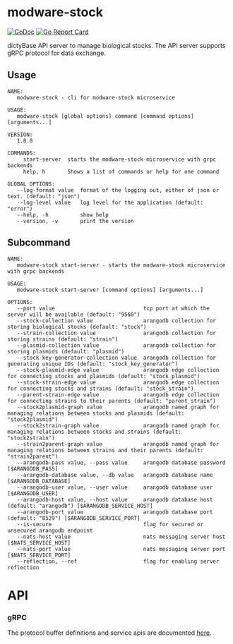 # modware-stock

[![GoDoc](https://godoc.org/github.com/dictybase/modware-stock?status.svg)](https://godoc.org/github.com/dictybase/modware-stock)
[![Go Report Card](https://goreportcard.com/badge/github.com/dictybase/modware-stock)](https://goreportcard.com/report/github.com/dictybase/modware-stock)

dictyBase API server to manage biological stocks. The API server supports gRPC protocol for data exchange.

## Usage

```
NAME:
   modware-stock - cli for modware-stock microservice

USAGE:
   modware-stock [global options] command [command options] [arguments...]

VERSION:
   1.0.0

COMMANDS:
     start-server  starts the modware-stock microservice with grpc backends
     help, h       Shows a list of commands or help for one command

GLOBAL OPTIONS:
   --log-format value  format of the logging out, either of json or text. (default: "json")
   --log-level value   log level for the application (default: "error")
   --help, -h          show help
   --version, -v       print the version
```

## Subcommand

```
NAME:
   modware-stock start-server - starts the modware-stock microservice with grpc backends

USAGE:
   modware-stock start-server [command options] [arguments...]

OPTIONS:
   --port value                            tcp port at which the server will be available (default: "9560")
   --stock-collection value                arangodb collection for storing biological stocks (default: "stock")
   --strain-collection value               arangodb collection for storing strains (default: "strain")
   --plasmid-collection value              arangodb collection for storing plasmids (default: "plasmid")
   --stock-key-generator-collection value  arangodb collection for generating unique IDs (default: "stock_key_generator")
   --stock-plasmid-edge value              arangodb edge collection for connecting stocks and plasmids (default: "stock_plasmid")
   --stock-strain-edge value               arangodb edge collection for connecting stocks and strains (default: "stock_strain")
   --parent-strain-edge value              arangodb edge collection for connecting strains to their parents (default: "parent_strain")
   --stock2plasmid-graph value             arangodb named graph for managing relations between stocks and plasmids (default: "stock2plasmid")
   --stock2strain-graph value              arangodb named graph for managing relations between stocks and strains (default: "stock2strain")
   --strain2parent-graph value             arangodb named graph for managing relations between strains and their parents (default: "strain2parent")
   --arangodb-pass value, --pass value     arangodb database password [$ARANGODB_PASS]
   --arangodb-database value, --db value   arangodb database name [$ARANGODB_DATABASE]
   --arangodb-user value, --user value     arangodb database user [$ARANGODB_USER]
   --arangodb-host value, --host value     arangodb database host (default: "arangodb") [$ARANGODB_SERVICE_HOST]
   --arangodb-port value                   arangodb database port (default: "8529") [$ARANGODB_SERVICE_PORT]
   --is-secure                             flag for secured or unsecured arangodb endpoint
   --nats-host value                       nats messaging server host [$NATS_SERVICE_HOST]
   --nats-port value                       nats messaging server port [$NATS_SERVICE_PORT]
   --reflection, --ref                     flag for enabling server reflection
```

# API

### gRPC

The protocol buffer definitions and service apis are documented
[here](https://github.com/dictyBase/dictybaseapis/blob/master/dictybase/stock/stock.proto).
